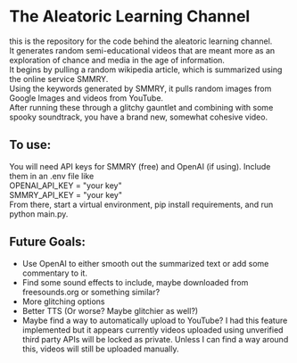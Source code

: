 # The Aleatoric Learning Channel
this is the repository for the code behind the aleatoric learning channel.  
It generates random semi-educational videos that are meant more as an exploration of chance and media in the age of information.  
It begins by pulling a random wikipedia article, which is summarized using the online service SMMRY.  
Using the keywords generated by SMMRY, it pulls random images from Google Images and videos from YouTube.  
After running these through a glitchy gauntlet and combining with some spooky soundtrack, you have a brand new, somewhat cohesive video.  

## To use:
You will need API keys for SMMRY (free) and OpenAI (if using). Include them in an .env file like  
OPENAI_API_KEY = "your key"  
SMMRY_API_KEY = "your key"  
From there, start a virtual environment, pip install requirements, and run python main.py.  

## Future Goals:
* Use OpenAI to either smooth out the summarized text or add some commentary to it.  
* Find some sound effects to include, maybe downloaded from freesounds.org or something similar?
* More glitching options
* Better TTS (Or worse? Maybe glitchier as well?)
* Maybe find a way to automatically upload to YouTube? I had this feature implemented but it appears currently videos uploaded using unverified third party APIs will be locked as private. Unless I can find a way around this, videos will still be uploaded manually.
